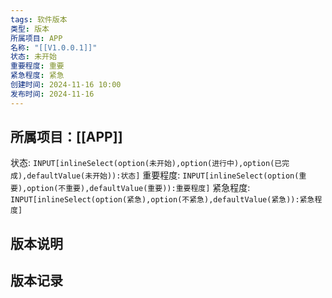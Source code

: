 ```yaml
---
tags: 软件版本
类型: 版本
所属项目: APP
名称: "[[V1.0.0.1]]"
状态: 未开始
重要程度: 重要
紧急程度: 紧急
创建时间: 2024-11-16 10:00
发布时间: 2024-11-16
---
```

## 所属项目：[[APP]]

状态: `INPUT[inlineSelect(option(未开始),option(进行中),option(已完成),defaultValue(未开始)):状态]` 重要程度: `INPUT[inlineSelect(option(重要),option(不重要),defaultValue(重要)):重要程度]` 紧急程度: `INPUT[inlineSelect(option(紧急),option(不紧急),defaultValue(紧急)):紧急程度]`

## 版本说明


## 版本记录

